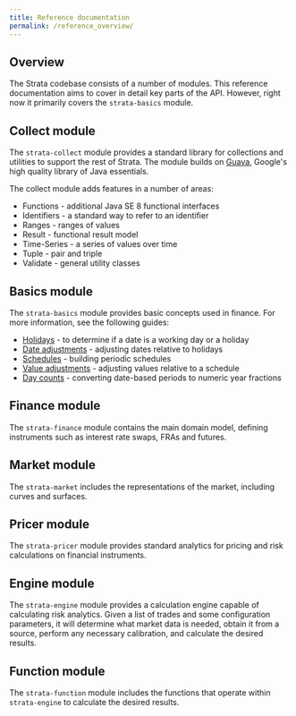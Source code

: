 ```yaml
---
title: Reference documentation
permalink: /reference_overview/
---
```


## Overview

The Strata codebase consists of a number of modules.
This reference documentation aims to cover in detail key parts of the API.
However, right now it primarily covers the `strata-basics` module.


## Collect module

The `strata-collect` module provides a standard library for collections and utilities to support the rest of Strata.
The module builds on [Guava](https://github.com/google/guava), Google's high quality library of Java essentials.

The collect module adds features in a number of areas:

* Functions - additional Java SE 8 functional interfaces
* Identifiers - a standard way to refer to an identifier
* Ranges - ranges of values
* Result - functional result model
* Time-Series - a series of values over time
* Tuple - pair and triple
* Validate - general utility classes


## Basics module

The `strata-basics` module provides basic concepts used in finance.
For more information, see the following guides:

* [Holidays]({{site.baseurl}}/holidays) - to determine if a date is a working day or a holiday
* [Date adjustments]({{site.baseurl}}/date_adjustments) - adjusting dates relative to holidays
* [Schedules]({{site.baseurl}}/schedules) - building periodic schedules
* [Value adjustments]({{site.baseurl}}/value_adjustments) - adjusting values relative to a schedule
* [Day counts]({{site.baseurl}}/day_counts) - converting date-based periods to numeric year fractions


## Finance module

The `strata-finance` module contains the main domain model, defining instruments such as interest rate swaps, FRAs and futures.


## Market module

The `strata-market` includes the representations of the market, including curves and surfaces.


## Pricer module

The `strata-pricer` module provides standard analytics for pricing and risk calculations on financial instruments.


## Engine module

The `strata-engine` module provides a calculation engine capable of calculating risk analytics.
Given a list of trades and some configuration parameters, it will determine what market data is needed,
obtain it from a source, perform any necessary calibration, and calculate the desired results.


## Function module

The `strata-function` module includes the functions that operate within `strata-engine` to calculate
the desired results.


